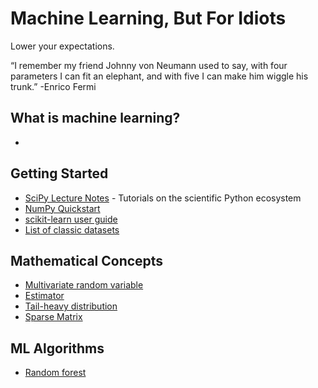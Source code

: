 # Machine Learning, But For Idiots

Lower your expectations.

“I remember my friend Johnny von Neumann used to say, with four parameters I can fit an elephant, and with five I can make him wiggle his trunk.” -Enrico Fermi

## What is machine learning?
* 


## Getting Started

* [SciPy Lecture Notes](https://scipy-lectures.org/) - Tutorials on the scientific Python ecosystem
* [NumPy Quickstart](https://numpy.org/devdocs/user/quickstart.html)
* [scikit-learn user guide](https://scikit-learn.org/stable/user_guide.html)
* [List of classic datasets](https://en.wikipedia.org/wiki/Data_set#Classic_data_sets)


## Mathematical Concepts

* [Multivariate random variable](https://en.wikipedia.org/wiki/Multivariate_random_variable)
* [Estimator](https://en.wikipedia.org/wiki/Estimator)
* [Tail-heavy distribution](https://en.wikipedia.org/wiki/Heavy-tailed_distribution)
* [Sparse Matrix](https://en.wikipedia.org/wiki/Sparse_matrix)

## ML Algorithms
* [Random forest](https://en.wikipedia.org/wiki/Random_forest)
